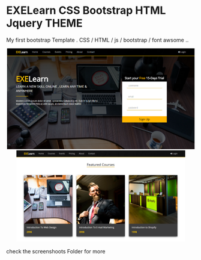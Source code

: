 # EXELearn CSS Bootstrap HTML Jquery THEME
My first bootstrap Template . CSS / HTML / js / bootstrap / font awsome ..




<p align="center">
  <img src="screenshoots/Capture1.PNG" width="500"/>
  <img src="screenshoots/Capture5.PNG" width="450"/>
  
</p>

check the screenshoots Folder for more


